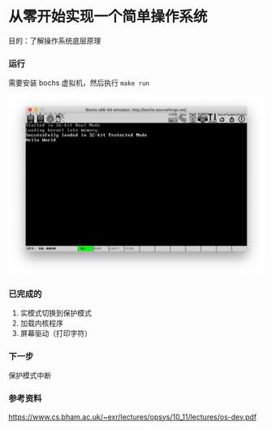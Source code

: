 # 从零开始实现一个简单操作系统

目的：了解操作系统底层原理

### 运行
需要安装 bochs 虚拟机，然后执行 `make run`

![结果](./images/os.png)


### 已完成的

1.  实模式切换到保护模式
2.  加载内核程序
3.  屏幕驱动（打印字符）



### 下一步

保护模式中断



### 参考资料

https://www.cs.bham.ac.uk/~exr/lectures/opsys/10_11/lectures/os-dev.pdf

